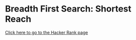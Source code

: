# Breadth First Search: Shortest Reach #
[Click here to go to the Hacker Rank page](https://www.hackerrank.com/challenges/bfsshortreach)
